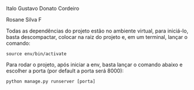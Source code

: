 Italo Gustavo Donato Cordeiro

Rosane Silva F

Todas as dependências do projeto estão no ambiente virtual, para iniciá-lo, basta descompactar, colocar na raiz do projeto e, em um terminal, lançar o comando:

```source env/bin/activate```

Para rodar o projeto, após iniciar a env, basta lançar o comando abaixo e escolher a porta (por default a porta será 8000):

```python manage.py runserver [porta]```
